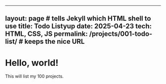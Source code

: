 
---
layout: page          # tells Jekyll which HTML shell to use
title: Todo Listyup
date: 2025-04-23
tech: HTML, CSS, JS
permalink: /projects/001-todo-list/   # keeps the nice URL
---

<h1>Hello, world!</h1>
<p>This will list my 100 projects.</p>
